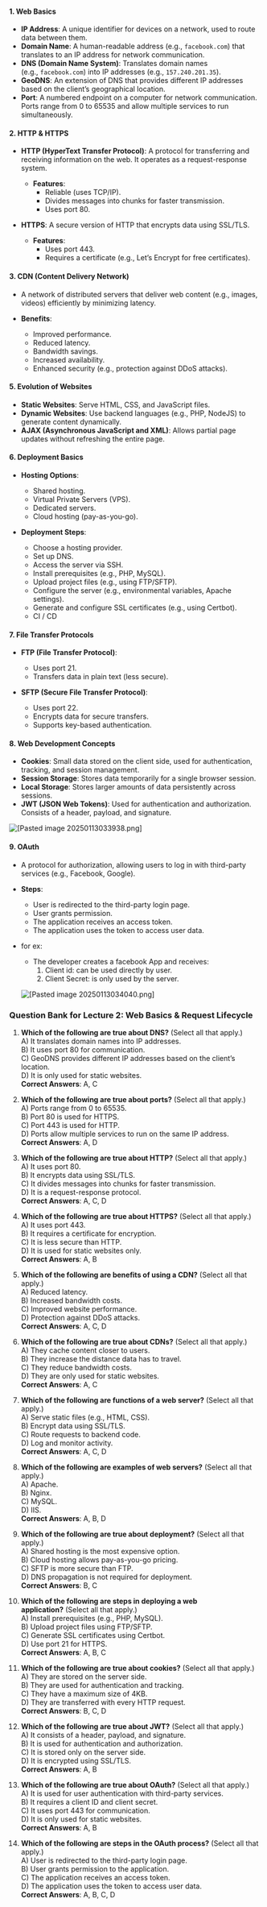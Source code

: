 #### **1. Web Basics**

- **IP Address**: A unique identifier for devices on a network, used to route data between them.
- **Domain Name**: A human-readable address (e.g., `facebook.com`) that translates to an IP address for network communication.
- **DNS (Domain Name System)**: Translates domain names (e.g., `facebook.com`) into IP addresses (e.g., `157.240.201.35`).
- **GeoDNS**: An extension of DNS that provides different IP addresses based on the client’s geographical location.
- **Port**: A numbered endpoint on a computer for network communication. Ports range from 0 to 65535 and allow multiple services to run simultaneously.

#### **2. HTTP & HTTPS**

- **HTTP (HyperText Transfer Protocol)**: A protocol for transferring and receiving information on the web. It operates as a request-response system.
    
    - **Features**:
        - Reliable (uses TCP/IP).
        - Divides messages into chunks for faster transmission.
        - Uses port 80.

- **HTTPS**: A secure version of HTTP that encrypts data using SSL/TLS.
    
    - **Features**:        
        - Uses port 443.
        - Requires a certificate (e.g., Let’s Encrypt for free certificates).

#### **3. CDN (Content Delivery Network)**

- A network of distributed servers that deliver web content (e.g., images, videos) efficiently by minimizing latency.

- **Benefits**:    
    - Improved performance.
    - Reduced latency.        
    - Bandwidth savings.
    - Increased availability.
    - Enhanced security (e.g., protection against DDoS attacks).


#### **5. Evolution of Websites**

- **Static Websites**: Serve HTML, CSS, and JavaScript files.
- **Dynamic Websites**: Use backend languages (e.g., PHP, NodeJS) to generate content dynamically.    
- **AJAX (Asynchronous JavaScript and XML)**: Allows partial page updates without refreshing the entire page.


#### **6. Deployment Basics**

- **Hosting Options**:
    
    - Shared hosting.
    - Virtual Private Servers (VPS).
    - Dedicated servers.
    - Cloud hosting (pay-as-you-go).

- **Deployment Steps**:
    
    - Choose a hosting provider.        
    - Set up DNS.
    - Access the server via SSH.
    - Install prerequisites (e.g., PHP, MySQL).
    - Upload project files (e.g., using FTP/SFTP).
    - Configure the server (e.g., environmental variables, Apache settings).
    - Generate and configure SSL certificates (e.g., using Certbot).
    - CI / CD

#### **7. File Transfer Protocols**

- **FTP (File Transfer Protocol)**:
    - Uses port 21.
    - Transfers data in plain text (less secure).

- **SFTP (Secure File Transfer Protocol)**:
    - Uses port 22.  
    - Encrypts data for secure transfers.
    - Supports key-based authentication.


#### **8. Web Development Concepts**

- **Cookies**: Small data stored on the client side, used for authentication, tracking, and session management.
- **Session Storage**: Stores data temporarily for a single browser session.
- **Local Storage**: Stores larger amounts of data persistently across sessions.
- **JWT (JSON Web Tokens)**: Used for authentication and authorization. Consists of a header, payload, and signature.

![[Pasted image 20250113033938.png]](https://github.com/ali-bahr/Software-Engineering-Summaries/blob/main/images/Pasted%20image%2020250113033938.png)

#### **9. OAuth**

- A protocol for authorization, allowing users to log in with third-party services (e.g., Facebook, Google).
    
- **Steps**:
    - User is redirected to the third-party login page.
    - User grants permission.
    - The application receives an access token.
    - The application uses the token to access user data.
- for ex:
	- The developer creates a facebook App and receives:
		1. Client id: can be used directly by user.
		2. Client Secret: is only used by the server.

	![[Pasted image 20250113034040.png]](https://github.com/ali-bahr/Software-Engineering-Summaries/blob/main/images/Pasted%20image%2020250113034040.png)


### **Question Bank for Lecture 2: Web Basics & Request Lifecycle**

1. **Which of the following are true about DNS?** (Select all that apply.)  
    A) It translates domain names into IP addresses.  
    B) It uses port 80 for communication.  
    C) GeoDNS provides different IP addresses based on the client’s location.  
    D) It is only used for static websites.  
    **Correct Answers**: A, C
    
2. **Which of the following are true about ports?** (Select all that apply.)  
    A) Ports range from 0 to 65535.  
    B) Port 80 is used for HTTPS.  
    C) Port 443 is used for HTTP.  
    D) Ports allow multiple services to run on the same IP address.  
    **Correct Answers**: A, D
    
1. **Which of the following are true about HTTP?** (Select all that apply.)  
    A) It uses port 80.  
    B) It encrypts data using SSL/TLS.  
    C) It divides messages into chunks for faster transmission.  
    D) It is a request-response protocol.  
    **Correct Answers**: A, C, D
    
2. **Which of the following are true about HTTPS?** (Select all that apply.)  
    A) It uses port 443.  
    B) It requires a certificate for encryption.  
    C) It is less secure than HTTP.  
    D) It is used for static websites only.  
    **Correct Answers**: A, B
    
1. **Which of the following are benefits of using a CDN?** (Select all that apply.)  
    A) Reduced latency.  
    B) Increased bandwidth costs.  
    C) Improved website performance.  
    D) Protection against DDoS attacks.  
    **Correct Answers**: A, C, D
    
2. **Which of the following are true about CDNs?** (Select all that apply.)  
    A) They cache content closer to users.  
    B) They increase the distance data has to travel.  
    C) They reduce bandwidth costs.  
    D) They are only used for static websites.  
    **Correct Answers**: A, C
    

1. **Which of the following are functions of a web server?** (Select all that apply.)  
    A) Serve static files (e.g., HTML, CSS).  
    B) Encrypt data using SSL/TLS.  
    C) Route requests to backend code.  
    D) Log and monitor activity.  
    **Correct Answers**: A, C, D
    
2. **Which of the following are examples of web servers?** (Select all that apply.)  
    A) Apache.  
    B) Nginx.  
    C) MySQL.  
    D) IIS.  
    **Correct Answers**: A, B, D
    
1. **Which of the following are true about deployment?** (Select all that apply.)  
    A) Shared hosting is the most expensive option.  
    B) Cloud hosting allows pay-as-you-go pricing.  
    C) SFTP is more secure than FTP.  
    D) DNS propagation is not required for deployment.  
    **Correct Answers**: B, C
    
2. **Which of the following are steps in deploying a web application?** (Select all that apply.)  
    A) Install prerequisites (e.g., PHP, MySQL).  
    B) Upload project files using FTP/SFTP.  
    C) Generate SSL certificates using Certbot.  
    D) Use port 21 for HTTPS.  
    **Correct Answers**: A, B, C
    

1. **Which of the following are true about cookies?** (Select all that apply.)  
    A) They are stored on the server side.  
    B) They are used for authentication and tracking.  
    C) They have a maximum size of 4KB.  
    D) They are transferred with every HTTP request.  
    **Correct Answers**: B, C, D
    
2. **Which of the following are true about JWT?** (Select all that apply.)  
    A) It consists of a header, payload, and signature.  
    B) It is used for authentication and authorization.  
    C) It is stored only on the server side.  
    D) It is encrypted using SSL/TLS.  
    **Correct Answers**: A, B
    

1. **Which of the following are true about OAuth?** (Select all that apply.)  
    A) It is used for user authentication with third-party services.  
    B) It requires a client ID and client secret.  
    C) It uses port 443 for communication.  
    D) It is only used for static websites.  
    **Correct Answers**: A, B
    
2. **Which of the following are steps in the OAuth process?** (Select all that apply.)  
    A) User is redirected to the third-party login page.  
    B) User grants permission to the application.  
    C) The application receives an access token.  
    D) The application uses the token to access user data.  
    **Correct Answers**: A, B, C, D
